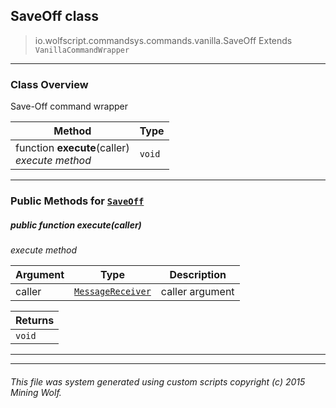 ## SaveOff __class__

>io.wolfscript.commandsys.commands.vanilla.SaveOff
>Extends `VanillaCommandWrapper`

---

### Class Overview

Save-Off command wrapper

Method | Type   
--- | :--- 
 function __execute__(caller) <br> _execute method_ | `void`



---


### Public Methods for [`SaveOff`](SaveOff.md)

##### <a id='execute'></a>public  function __execute__(caller)

_execute method_

Argument | Type | Description  
--- | --- | --- 
caller | [`MessageReceiver`](..\..\..\chat\MessageReceiver.md) | caller argument

Returns | 
--- | 
`void` |


---
---


###### This file was system generated using custom scripts copyright (c) 2015 Mining Wolf.
	

